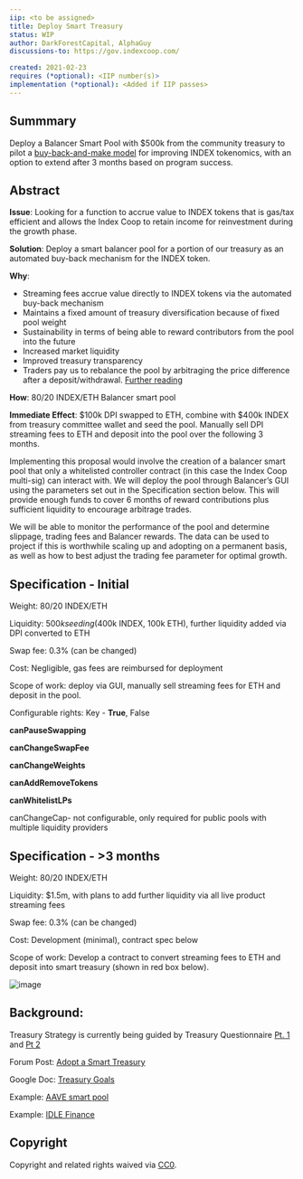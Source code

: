 ```yaml
---
iip: <to be assigned>
title: Deploy Smart Treasury
status: WIP
author: DarkForestCapital, AlphaGuy
discussions-to: https://gov.indexcoop.com/

created: 2021-02-23
requires (*optional): <IIP number(s)>
implementation (*optional): <Added if IIP passes>
---
```


## Summmary

Deploy a Balancer Smart Pool with $500k from the community treasury to pilot a [buy-back-and-make model](https://www.placeholder.vc/blog/2020/9/17/stop-burning-tokens-buyback-and-make-instead) for improving INDEX tokenomics, with an option to extend after 3 months based on program success.

## Abstract

**Issue**: Looking for a function to accrue value to INDEX tokens that is gas/tax efficient and allows the Index Coop to retain income for reinvestment during the growth phase.

**Solution**: Deploy a smart balancer pool for a portion of our treasury as an automated buy-back mechanism for the INDEX token.

**Why**:
* Streaming fees accrue value directly to INDEX tokens via the automated buy-back mechanism
* Maintains a fixed amount of treasury diversification because of fixed pool weight
* Sustainability in terms of being able to reward contributors from the pool into the future
* Increased market liquidity
* Improved treasury transparency
* Traders pay us to rebalance the pool by arbitraging the price difference after a deposit/withdrawal. [Further reading](https://balancer.finance/whitepaper/)

**How**: 80/20 INDEX/ETH Balancer smart pool

**Immediate Effect**: $100k DPI swapped to ETH, combine with $400k INDEX from treasury committee wallet and seed the pool. Manually sell DPI streaming fees to ETH and deposit into the pool over the following 3 months.

Implementing this proposal would involve the creation of a balancer smart pool that only a whitelisted controller contract (in this case the Index Coop multi-sig) can interact with. We will deploy the pool through Balancer’s GUI using the parameters set out in the Specification section below. This will provide enough funds to cover 6 months of reward contributions plus sufficient liquidity to encourage arbitrage trades.

We will be able to monitor the performance of the pool and determine slippage, trading fees and Balancer rewards. The data can be used to project if this is worthwhile scaling up and adopting on a permanent basis, as well as how to best adjust the trading fee parameter for optimal growth.

## Specification - Initial

Weight: 80/20 INDEX/ETH

Liquidity: $500k seeding ($400k INDEX, 100k ETH), further liquidity added via DPI converted to ETH

Swap fee: 0.3% (can be changed)

Cost: Negligible, gas fees are reimbursed for deployment

Scope of work: deploy via GUI, manually sell streaming fees for ETH and deposit in the pool. 

Configurable rights: Key - **True**, False

**canPauseSwapping**

**canChangeSwapFee**

**canChangeWeights**

**canAddRemoveTokens**

**canWhitelistLPs**

canChangeCap- not configurable, only required for public pools with multiple liquidity providers

## Specification - >3 months

Weight: 80/20 INDEX/ETH

Liquidity: $1.5m, with plans to add further liquidity via all live product streaming fees

Swap fee: 0.3% (can be changed)

Cost: Development (minimal), contract spec below

Scope of work: Develop a contract to convert streaming fees to ETH and deposit into smart treasury (shown in red box below).  

![image](https://github.com/darkforestcap/IIPS/blob/master/streaming_fee_conversion.png)

## Background:

Treasury Strategy is currently being guided by Treasury Questionnaire [Pt. 1](https://gov.indexcoop.com/t/treasury-questionnaire/596) and [Pt 2](https://gov.indexcoop.com/t/treasury-questionnaire-pt-2/716)

Forum Post: [Adopt a Smart Treasury](https://gov.indexcoop.com/t/adopt-a-smart-treasury/726)

Google Doc: [Treasury Goals](https://docs.google.com/document/d/1LcP0DkuMdNrPTj4sBWXBD9hJMf7fp5uDh0F_-wIj9uo/edit#)

Example: [AAVE smart pool](https://pools.balancer.exchange/#/pool/0xc697051d1c6296c24ae3bcef39aca743861d9a81/about)

Example: [IDLE Finance](https://gov.idle.finance/t/iip-2-add-a-smart-treasury-to-idle/211/7)

## Copyright

Copyright and related rights waived via [CC0](https://creativecommons.org/publicdomain/zero/1.0/).
